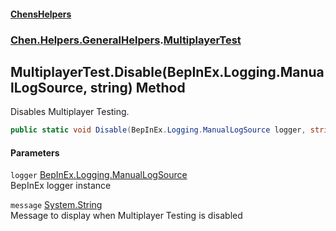 #### [ChensHelpers](./index.md 'index')
### [Chen.Helpers.GeneralHelpers](./Chen-Helpers-GeneralHelpers.md 'Chen.Helpers.GeneralHelpers').[MultiplayerTest](./Chen-Helpers-GeneralHelpers-MultiplayerTest.md 'Chen.Helpers.GeneralHelpers.MultiplayerTest')
## MultiplayerTest.Disable(BepInEx.Logging.ManualLogSource, string) Method
Disables Multiplayer Testing.  
```csharp
public static void Disable(BepInEx.Logging.ManualLogSource logger, string message="Multiplayer Testing disabled.");
```
#### Parameters
<a name='Chen-Helpers-GeneralHelpers-MultiplayerTest-Disable(BepInEx-Logging-ManualLogSource_string)-logger'></a>
`logger` [BepInEx.Logging.ManualLogSource](https://docs.microsoft.com/en-us/dotnet/api/BepInEx.Logging.ManualLogSource 'BepInEx.Logging.ManualLogSource')  
BepInEx logger instance  
  
<a name='Chen-Helpers-GeneralHelpers-MultiplayerTest-Disable(BepInEx-Logging-ManualLogSource_string)-message'></a>
`message` [System.String](https://docs.microsoft.com/en-us/dotnet/api/System.String 'System.String')  
Message to display when Multiplayer Testing is disabled  
  
